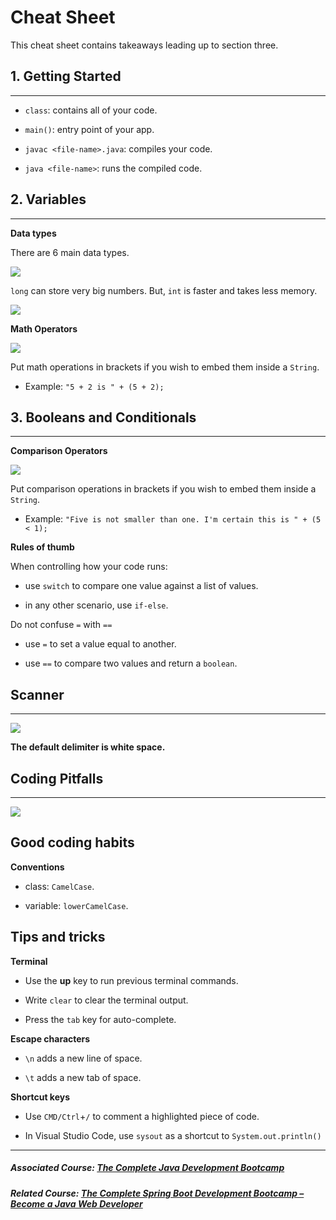 # Cheat Sheet

This cheat sheet contains takeaways leading up to section three.

## **1\. Getting Started**
-----------------------

-   `class`: contains all of your code.

-   `main()`: entry point of your app.

-   `javac <file-name>.java`: compiles your code.

-   `java <file-name>`: runs the compiled code.

## **2\. Variables**
-----------------

**Data types**

There are 6 main data types.

![](https://firebasestorage.googleapis.com/v0/b/learnthepart-75aed.appspot.com/o/images%2F3d09e5e0-aeb9-43f0-83c2-fc2ba5ed2240?alt=media&token=44e844e4-103f-4450-a9d5-fc4cc8a53115)

`long` can store very big numbers. But, `int` is faster and takes less memory.

![](https://firebasestorage.googleapis.com/v0/b/learnthepart-75aed.appspot.com/o/images%2F1b8ba9d5-fe44-43a0-9cab-8a22ead4b1c3?alt=media&token=56913d7b-7da1-44d5-b556-6f1608b50caa)

**Math Operators**

![](https://firebasestorage.googleapis.com/v0/b/learnthepart-75aed.appspot.com/o/images%2F044224eb-290a-48d9-951a-e53bad47ff89?alt=media&token=0ae474e4-5048-4b71-9626-d178fb0c1ad5)

Put math operations in brackets if you wish to embed them inside a `String`.

-   Example: `"5 + 2 is " + (5 + 2);`

## **3\. Booleans and Conditionals**
---------------------------------

**Comparison Operators**

![](https://firebasestorage.googleapis.com/v0/b/learnthepart-75aed.appspot.com/o/images%2F52bc15b8-1081-46ef-9687-013831b8bbcc?alt=media&token=9c5928f9-27a5-4f41-b9ac-b595d5fb6d8d)

Put comparison operations in brackets if you wish to embed them inside a `String`.

-   Example: `"Five is not smaller than one. I'm certain this is " + (5 < 1);`

**Rules of thumb**

When controlling how your code runs:

-   use `switch` to compare one value against a list of values.

-   in any other scenario, use `if-else`.

Do not confuse `=` with `==`

-   use `=` to set a value equal to another.

-   use `==` to compare two values and return a `boolean`.

## **Scanner**
-----------

![](https://firebasestorage.googleapis.com/v0/b/learnthepart-75aed.appspot.com/o/images%2Fea49cedb-8268-4e6a-a933-6932b8ff5395?alt=media&token=821151c5-1d83-4143-983f-5accb6d33360)

**The default delimiter is white space.**

## **Coding Pitfalls**
-------------------

![](https://firebasestorage.googleapis.com/v0/b/learnthepart-75aed.appspot.com/o/images%2F0ca74498-eea8-4766-8460-18bfcb83f79a?alt=media&token=8ca74ad2-c1d0-4df2-b263-579b7121a941)

## Good coding habits

**Conventions**

-   class: `CamelCase`.

-   variable: `lowerCamelCase`.

## Tips and tricks

**Terminal**

-   Use the **up** key to run previous terminal commands.

-   Write `clear` to clear the terminal output.

-   Press the `tab` key for auto-complete.

**Escape characters**

-   `\n` adds a new line of space.

-   `\t` adds a new tab of space.

**Shortcut keys**

-   Use `CMD/Ctrl`+`/` to comment a highlighted piece of code.

-   In Visual Studio Code, use `sysout` as a shortcut to `System.out.println()`
----------

##### Associated Course: [The Complete Java Development Bootcamp](https://udemy-redirect-app.herokuapp.com/java)
##### Related Course: [The Complete Spring Boot Development Bootcamp – Become a Java Web Developer](https://udemy-redirect-app.herokuapp.com/spring)